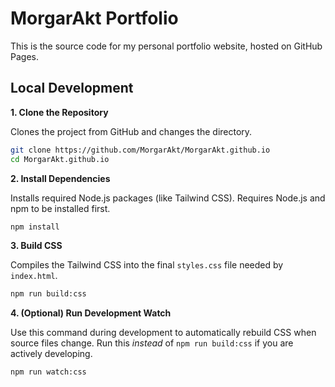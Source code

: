 # MorgarAkt Portfolio

This is the source code for my personal portfolio website, hosted on GitHub Pages.

## Local Development

**1. Clone the Repository**

Clones the project from GitHub and changes the directory.
```bash
git clone https://github.com/MorgarAkt/MorgarAkt.github.io
cd MorgarAkt.github.io
```

**2. Install Dependencies**

Installs required Node.js packages (like Tailwind CSS). Requires Node.js and npm to be installed first.
```bash
npm install
```

**3. Build CSS**

Compiles the Tailwind CSS into the final `styles.css` file needed by `index.html`.
```bash
npm run build:css
```

**4. (Optional) Run Development Watch**

Use this command during development to automatically rebuild CSS when source files change. Run this *instead* of `npm run build:css` if you are actively developing.
```bash
npm run watch:css
```
